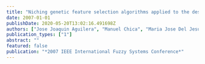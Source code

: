```yaml
---
title: "Niching genetic feature selection algorithms applied to the design of fuzzy rule-based classification systems"
date: 2007-01-01
publishDate: 2020-05-20T13:02:16.491698Z
authors: ["Jose Joaquin Aguilera", "Manuel Chica", "Maria Jose Del Jesus", "Francisco Herrera"]
publication_types: ["1"]
abstract: ""
featured: false
publication: "*2007 IEEE International Fuzzy Systems Conference*"
---
```


